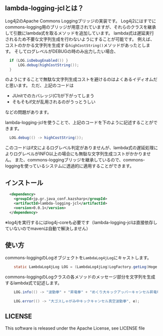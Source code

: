 ## lambda-logging-jclとは？

Log4j2のApache Commons Loggingブリッジの実装です。
Log4j2にはすでにcommons-logging用のブリッジが用意されていますが、それらのクラスを継承して引数にlambda式を取るメソッドを追加しています。
lambda式は遅延実行されるため不要な文字列生成を行わないようにすることが可能です。
例えば、コストのかかる文字列を生成する```highCostString()```メソッドがあったとします。
そしてログレベルがDEBUGの時のみ出力したい場合、
```java
  if (LOG.isDebugEnabled()) }
      LOG.debug(highCostString());
  }
```
のようにすることで無駄な文字列生成コストを避けるのはよくあるイディオムだと思います。
ただ、上記のコードは
* JUnitでのカバレッジ(C1)が下がってしまう
* そもそもif文が乱用されるのがうっとうしい

などの問題があります。

lambda-logging-jclを使うことで、上記のコードを下のように記述することができます。
```java
  LOG.debug(() -> highCostString());
```
このコードはif文によるログレベル判定がありませんが、lambda式の遅延処理によりログレベルがINFO以上の場合にも無駄な文字列生成コストがかかりません。
また、commons-loggingブリッジを継承しているので、commons-loggingを使っているシステムに透過的に適用することができます。

## インストール
```xml
  <dependency>
    <groupId>jp.gr.java_conf.kazsharp</groupId>
    <artifactId>lambda-logging-jcl</artifactId>
    <version>0.0.1</version>
  </dependency>
```
※log4jを実行するにはlog4j-coreも必要です（lambda-logging-jclは直接依存していないのでmavenは自動で解決しません）

## 使い方
commons-loggingのLogオブジェクトを```LambdaLog4jLog```にキャストします。
```java
	static LambdaLog4jLog LOG = (LambdaLog4jLog)LogFactory.getLog(Hoge.class);
```
commons-loggingのLogクラスの各メソッドのメッセージ部分を文字列を生成するlambda式で記述します。
```java
	LOG.info(() -> "波動拳" + "昇竜拳" + "めくり大キックアッパーキャンセル昇竜拳");
	
	LOG.error(() -> "大ゴスしゃがみ中キックキャンセル真空波動拳", e);
```
## LICENSE
This software is released under the Apache License, see LICENSE file